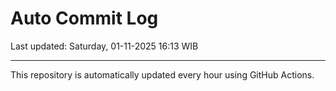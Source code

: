 # Auto Commit Log

Last updated: Saturday, 01-11-2025 16:13 WIB

---

This repository is automatically updated every hour using GitHub Actions.
